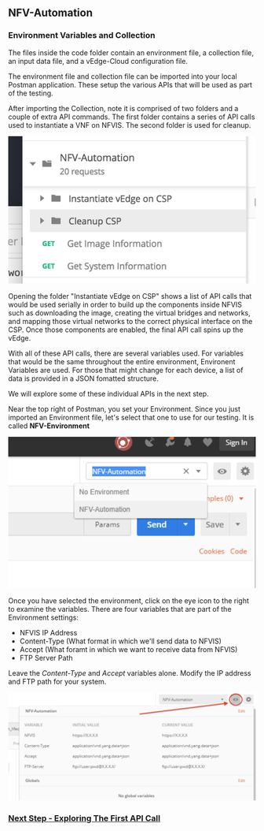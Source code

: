 ## NFV-Automation

### Environment Variables and Collection

The files inside the code folder contain an environment file, a collection file,
an input data file, and a vEdge-Cloud configuration file.  

The environment file and collection file can be imported into your local Postman
application.  These setup the various APIs that will be used as part of the testing.

After importing the Collection, note it is comprised of two folders and a couple
of extra API commands.  The first folder contains a series of API calls used to instantiate a VNF on
NFVIS.  The second folder is used for cleanup.  

![alt text](../images/Postman-Collection_Import.png)

Opening the folder "Instantiate vEdge on CSP" shows a list of API calls that would be used serially in order to build up the components inside NFVIS such as downloading the image, creating the virtual bridges and networks, and mapping those virtual networks to the correct physical interface on the CSP.  Once those components are enabled, the final API call spins up the vEdge.

With all of these API calls, there are several variables used.  For variables that would be the same throughout the entire environment, Environent Variables are used.  For those that might change for each device, a list of data is provided in a JSON fomatted structure.  

We will explore some of these individual APIs in the next step.

Near the top right of Postman, you set your Environment.  Since you just imported an Environment file, let's select that one to use for our testing.  It is called **NFV-Environment**

![alt text](../images/Postman-Changing_Environment.png)

Once you have selected the environment, click on the eye icon to the right to examine the variables.  There are four variables that are part of the Environment settings:  

* NFVIS IP Address
* Content-Type (What format in which we'll send data to NFVIS)
* Accept (What foramt in which we want to receive data from NFVIS)
* FTP Server Path

Leave the *Content-Type* and *Accept* variables alone.  Modify the IP address and FTP path for your system.

![alt text](../images/Postman-Modifying_Environment_Variables.png)


### [Next Step - Exploring The First API Call](Module2.md)
